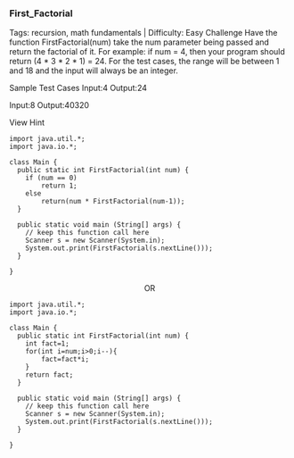 
### First_Factorial 

Tags: recursion, math fundamentals | Difficulty: Easy
Challenge
Have the function FirstFactorial(num) take the num parameter being passed and return the factorial of it. 
For example: if num = 4, then your program should return (4 * 3 * 2 * 1) = 24. 
For the test cases, the range will be between 1 and 18 and the input will always be an integer. 

Sample Test Cases
Input:4
Output:24

Input:8
Output:40320

View Hint

```
import java.util.*; 
import java.io.*;

class Main {  
  public static int FirstFactorial(int num) { 
    if (num == 0)    
        return 1;    
    else    
        return(num * FirstFactorial(num-1));
  }
  
  public static void main (String[] args) {  
    // keep this function call here     
    Scanner s = new Scanner(System.in);
    System.out.print(FirstFactorial(s.nextLine())); 
  }   
  
}
```
<center>OR</center>

```
import java.util.*; 
import java.io.*;

class Main {  
  public static int FirstFactorial(int num) { 
    int fact=1;
	for(int i=num;i>0;i--){
		fact=fact*i;
	}
	return fact;
  }
  
  public static void main (String[] args) {  
    // keep this function call here     
    Scanner s = new Scanner(System.in);
    System.out.print(FirstFactorial(s.nextLine())); 
  }   
  
}
```

